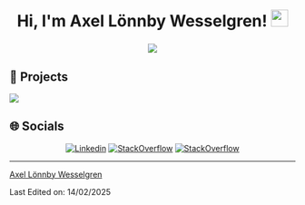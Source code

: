 <h1 align="center">
Hi, I'm Axel Lönnby Wesselgren!
	<a href="https://github.com/axelwesselgren" target="_self">
		<img src="https://media.giphy.com/media/hvRJCLFzcasrR4ia7z/giphy.gif" width="30">
	</a>
</h1>
<h3 align="center">
  <a href="https://github.com/yourusername">
    <img src="https://readme-typing-svg.herokuapp.com?lines=IT+Student+from+Stockholm,+Sweden&center=true&width=380&height=45">
  </a>
</h3>

## 🚀 Projects
<p>
  <a href="https://github.com/axelwesselgren/weatherApp">
    <img align="center" src="https://github-readme-stats.vercel.app/api/pin/?username=axelwesselgren&repo=weatherApp&theme=dark" />
  </a>
</p>

## 🌐 Socials
<p align="center">
  <a href="https://www.linkedin.com/in/axel-l%C3%B6nnby-wesselgren-4486661b9/"><img alt="Linkedin" src="https://img.shields.io/badge/linkedin-%230077B5.svg?style=for-the-badge&logo=linkedin&logoColor=white"></a>
  <a href="https://stackoverflow.com/users/22626139/axel-l%c3%b6nnby-wesselgren"><img alt="StackOverflow" src="https://img.shields.io/badge/-Stackoverflow-FE7A16?style=for-the-badge&logo=stack-overflow&logoColor=white"></a>
  <a href="https://leetcode.com/u/axelwesselgren/"><img alt="StackOverflow" src="https://img.shields.io/badge/LeetCode-FFA116?style=for-the-badge&logo=leetcode&logoColor=white"></a>
</p>

------

[Axel Lönnby Wesselgren](https://github.com/axelwesselgren)

Last Edited on: 14/02/2025
